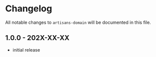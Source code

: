 # Changelog

All notable changes to `artisans-domain` will be documented in this file.

## 1.0.0 - 202X-XX-XX

- initial release
